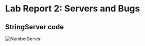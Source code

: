 Lab Report 2:  Servers and Bugs
================================


StringServer code
---------------------

![NumberServer](https://user-images.githubusercontent.com/40802485/215699115-7b5d2455-b250-4a23-8343-07bae6f7a64d.jpg)
